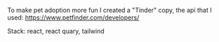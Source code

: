 To make pet adoption more fun I created a "Tinder" copy, the api that I used: https://www.petfinder.com/developers/

Stack:
react, react quary, tailwind